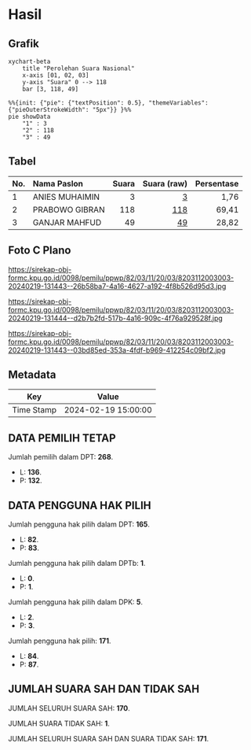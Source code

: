 # Hasil

## Grafik

```mermaid
xychart-beta
    title "Perolehan Suara Nasional"
    x-axis [01, 02, 03]
    y-axis "Suara" 0 --> 118
    bar [3, 118, 49]
```

```mermaid
%%{init: {"pie": {"textPosition": 0.5}, "themeVariables": {"pieOuterStrokeWidth": "5px"}} }%%
pie showData
    "1" : 3
    "2" : 118
    "3" : 49
```

## Tabel

| No. | Nama Paslon    | Suara | Suara (raw) | Persentase |
|:--- |:-------------- | -----:| -----------:| ----------:|
| 1   | ANIES MUHAIMIN | 3     | [3][p-1]    | 1,76       |
| 2   | PRABOWO GIBRAN | 118   | [118][p-2]  | 69,41      |
| 3   | GANJAR MAHFUD  | 49    | [49][p-3]   | 28,82      |


[p-1]: https://github.com/gigit-pemilu/pemilu-2024/blob/main/pilpres/hitung-suara/sub/82-maluku-utara/sub/03-halmahera-utara/sub/11-tobelo-tengah/sub/2003-wosia/sub/003-tps/sub/paslon-1.txt
[p-2]: https://github.com/gigit-pemilu/pemilu-2024/blob/main/pilpres/hitung-suara/sub/82-maluku-utara/sub/03-halmahera-utara/sub/11-tobelo-tengah/sub/2003-wosia/sub/003-tps/sub/paslon-2.txt
[p-3]: https://github.com/gigit-pemilu/pemilu-2024/blob/main/pilpres/hitung-suara/sub/82-maluku-utara/sub/03-halmahera-utara/sub/11-tobelo-tengah/sub/2003-wosia/sub/003-tps/sub/paslon-3.txt

## Foto C Plano

https://sirekap-obj-formc.kpu.go.id/0098/pemilu/ppwp/82/03/11/20/03/8203112003003-20240219-131443--26b58ba7-4a16-4627-a192-4f8b526d95d3.jpg

https://sirekap-obj-formc.kpu.go.id/0098/pemilu/ppwp/82/03/11/20/03/8203112003003-20240219-131444--d2b7b2fd-517b-4a16-909c-4f76a929528f.jpg

https://sirekap-obj-formc.kpu.go.id/0098/pemilu/ppwp/82/03/11/20/03/8203112003003-20240219-131443--03bd85ed-353a-4fdf-b969-412254c09bf2.jpg


## Metadata

| Key        | Value               |
| ---------- | ------------------- |
| Time Stamp | 2024-02-19 15:00:00 |


## DATA PEMILIH TETAP

Jumlah pemilih dalam DPT: **268**.
 * L: **136**.
 * P: **132**.

## DATA PENGGUNA HAK PILIH

Jumlah pengguna hak pilih dalam DPT: **165**.
 * L: **82**.
 * P: **83**.

Jumlah pengguna hak pilih dalam DPTb: **1**.
 * L: **0**.
 * P: **1**.

Jumlah pengguna hak pilih dalam DPK: **5**.
 * L: **2**.
 * P: **3**.

Jumlah pengguna hak pilih: **171**.
 * L: **84**.
 * P: **87**.

## JUMLAH SUARA SAH DAN TIDAK SAH

JUMLAH SELURUH SUARA SAH: **170**.

JUMLAH SUARA TIDAK SAH: **1**.

JUMLAH SELURUH SUARA SAH DAN SUARA TIDAK SAH: **171**.


